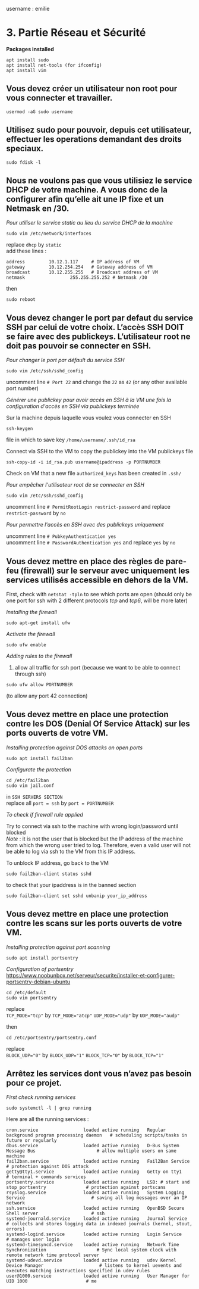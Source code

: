 username : emilie

# 3. Partie Réseau et Sécurité

**Packages installed**
```
apt install sudo
apt install net-tools (for ifconfig)
apt install vim
```
  
   
## Vous devez créer un utilisateur non root pour vous connecter et travailler.
```
usermod -aG sudo username
```

## Utilisez sudo pour pouvoir, depuis cet utilisateur, effectuer les operations demandant des droits speciaux.
```
sudo fdisk -l
```

## Nous ne voulons pas que vous utilisiez le service DHCP de votre machine. A vous donc de la configurer afin qu’elle ait une IP fixe et un Netmask en /30.

*Pour utiliser le service static au lieu du service DHCP de la machine*
```
sudo vim /etc/network/interfaces
```
replace ```dhcp``` by ```static```  
add these lines :
```
address 		10.12.1.117   	# IP address of VM
gateway 		10.12.254.254 	# Gateway address of VM
broadcast 		10.12.255.255   # Broadcast address of VM
netmask                 255.255.255.252 # Netmask /30
```
then
```
sudo reboot
```

## Vous devez changer le port par defaut du service SSH par celui de votre choix. L’accès SSH DOIT se faire avec des publickeys. L’utilisateur root ne doit pas pouvoir se connecter en SSH.

  
*Pour changer le port par défault du service SSH*
```
sudo vim /etc/ssh/sshd_config
```
uncomment line ```# Port 22``` and change the ```22``` as ```42``` (or any other available port number)  
  
*Générer une publickey pour avoir accès en SSH à la VM une fois la configuration d'accès en SSH via publickeys terminée*  
  
Sur la machine depuis laquelle vous voulez vous connecter en SSH
```
ssh-keygen
```
file in which to save key ```/home/username/.ssh/id_rsa```  
  
Connect via SSH to the VM to copy the publickey into the VM publickeys file
```
ssh-copy-id -i id_rsa.pub username@ipaddress -p PORTNUMBER
```
  
Check on VM that a new file ```authorized_keys``` has been created in ```.ssh/```  
  
*Pour empêcher l'utilisateur root de se connecter en SSH*  
```
sudo vim /etc/ssh/sshd_config
```
  
uncomment line ```# PermitRootLogin restrict-password``` and replace ```restrict-password``` by ```no```  
  
*Pour permettre l'accès en SSH avec des publickeys uniquement*  

uncomment line ```# PubkeyAuthentication yes```  
uncomment line ```# PasswordAuthentication yes``` and replace ```yes``` by ```no```  
  
## Vous devez mettre en place des règles de pare-feu (firewall) sur le serveur avec uniquement les services utilisés accessible en dehors de la VM.  
  
First, check with ```netstat -tpln``` to see which ports are open (should only be one port for ssh with 2 different protocols *tcp* and *tcp6*, will be more later)  

*Installing the firewall*
```
sudo apt-get install ufw
```
  
*Activate the firewall*
```
sudo ufw enable
```

*Adding rules to the firewall*  
  
1. allow all traffic for ssh port (because we want to be able to connect through ssh)
```
sudo ufw allow PORTNUMBER
```
(to allow any port 42 connection)  
  
## Vous devez mettre en place une protection contre les DOS (Denial Of Service Attack) sur les ports ouverts de votre VM.
  
*Installing protection against DOS attacks on open ports*
```
sudo apt install fail2ban
```
  
*Configurate the protection*  
```
cd /etc/fail2ban
sudo vim jail.conf
```

in ```SSH SERVERS SECTION```  
replace all ```port = ssh``` by ```port = PORTNUMBER```


*To check if firewall rule applied*  
  
Try to connect via ssh to the machine with wrong login/password until blocked  
*Note* : it is not the user that is blocked but the IP address of the machine from which the wrong user tried to log. Therefore, even a valid user will not be able to log via ssh to the VM from this IP address.

To unblock IP address, go back to the VM  
```
sudo fail2ban-client status sshd
```
to check that your ipaddress is in the banned section  

```
sudo fail2ban-client set sshd unbanip your_ip_address
```  
  
## Vous devez mettre en place une protection contre les scans sur les ports ouverts de votre VM.
  
*Installing protection against port scanning*
```
sudo apt install portsentry
```

*Configuration of portsentry*  
https://www.noobunbox.net/serveur/securite/installer-et-configurer-portsentry-debian-ubuntu  
```
cd /etc/default
sudo vim portsentry
```

replace  
```TCP_MODE="tcp"``` by ```TCP_MODE="atcp"```
```UDP_MODE="udp"``` by ```UDP_MODE="audp"```
  
then
```
cd /etc/portsentry/portsentry.conf
```
replace  
```BLOCK_UDP="0"``` by ```BLOCK_UDP="1"```
```BLOCK_TCP="0"``` by ```BLOCK_TCP="1"```


## Arrêtez les services dont vous n’avez pas besoin pour ce projet.

*First check running services*
```
sudo systemctl -l | grep running
```
  
Here are all the running services :
```
cron.service                 loaded active running   Regular background program processing daemon	# scheduling scripts/tasks in future or regularly
dbus.service                 loaded active running   D-Bus System Message Bus						# allow multiple users on same machine
fail2ban.service             loaded active running   Fail2Ban Service								# protection against DOS attack
getty@tty1.service           loaded active running   Getty on tty1									# terminal + commands services
portsentry.service           loaded active running   LSB: # start and stop portsentry				# protection against portscans
rsyslog.service              loaded active running   System Logging Service							# saving all log messages over an IP network
ssh.service                  loaded active running   OpenBSD Secure Shell server					# ssh
systemd-journald.service     loaded active running   Journal Service								# collects and stores logging data in indexed journals (kernel, stout, errors)
systemd-logind.service       loaded active running   Login Service									# manages user login
systemd-timesyncd.service    loaded active running   Network Time Synchronization					# Sync local system clock with remote network time protocol server
systemd-udevd.service        loaded active running   udev Kernel Device Manager						# listens to kernel uevents and executes matching instructions specified in udev rules
user@1000.service            loaded active running   User Manager for UID 1000						# me
```
